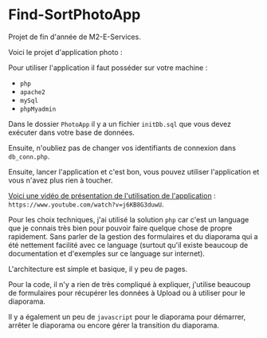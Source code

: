 # Find-SortPhotoApp
Projet de fin d'année de M2-E-Services.

Voici le projet d'application photo :

Pour utiliser l'application il faut posséder sur votre machine :

 - `php`
 - `apache2`
 - `mySql`
 - `phpMyadmin`

Dans le dossier `PhotoApp` il y a un fichier `initDb.sql` que vous devez exécuter dans votre base de données.

Ensuite, n'oubliez pas de changer vos identifiants de connexion dans `db_conn.php`.

Ensuite, lancer l'application et c'est bon, vous pouvez utiliser l'application et vous n'avez plus rien à toucher.



[Voici une vidéo de présentation de l'utilisation de l'application](https://www.youtube.com/watch?v=j6KB8G3duwU) : `https://www.youtube.com/watch?v=j6KB8G3duwU`.



Pour les choix techniques, j'ai utilisé la solution `php` car c'est un language que je connais très bien pour pouvoir faire quelque chose de propre rapidement. Sans parler de la gestion des formulaires et du diaporama qui a été nettement facilité avec ce language (surtout qu'il existe beaucoup de documentation et d'exemples sur ce language sur internet).

L'architecture est simple et basique, il y peu de pages.

Pour la code, il n'y a rien de très compliqué à expliquer, j'utilise beaucoup de formulaires pour récupérer les données à Upload ou à utiliser pour le diaporama.

Il y a également un peu de `javascript` pour le diaporama pour démarrer, arrêter le diaporama ou encore gérer la transition du diaporama.
